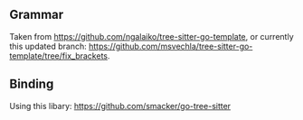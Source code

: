 ## Grammar

Taken from https://github.com/ngalaiko/tree-sitter-go-template, or currently this updated branch: https://github.com/msvechla/tree-sitter-go-template/tree/fix_brackets.

## Binding

Using this libary: https://github.com/smacker/go-tree-sitter
